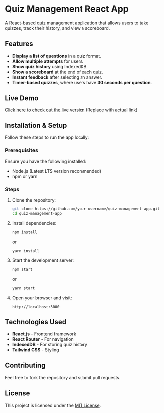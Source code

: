  # Quiz Management React App

A React-based quiz management application that allows users to take quizzes, track their history, and view a scoreboard.

## Features

- **Display a list of questions** in a quiz format.
- **Allow multiple attempts** for users.
- **Show quiz history** using IndexedDB.
- **Show a scoreboard** at the end of each quiz.
- **Instant feedback** after selecting an answer.
- **Timer-based quizzes**, where users have **30 seconds per question**.

## Live Demo
[Click here to check out the live version](#) (Replace with actual link)

## Installation & Setup

Follow these steps to run the app locally:

### Prerequisites
Ensure you have the following installed:
- Node.js (Latest LTS version recommended)
- npm or yarn

### Steps
1. Clone the repository:
   ```sh
   git clone https://github.com/your-username/quiz-management-app.git
   cd quiz-management-app
   ```

2. Install dependencies:
   ```sh
   npm install
   ```
   or
   ```sh
   yarn install
   ```

3. Start the development server:
   ```sh
   npm start
   ```
   or
   ```sh
   yarn start
   ```

4. Open your browser and visit:
   ```
   http://localhost:3000
   ```

## Technologies Used

- **React.js** - Frontend framework
- **React Router** - For navigation
- **IndexedDB** - For storing quiz history
- **Tailwind CSS** - Styling

## Contributing

Feel free to fork the repository and submit pull requests.

## License

This project is licensed under the [MIT License](LICENSE).
